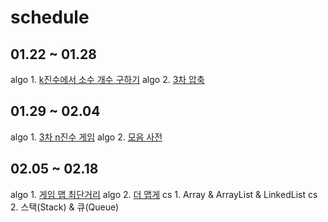# schedule

## 01.22 ~ 01.28
algo 1. [k진수에서 소수 개수 구하기](https://school.programmers.co.kr/learn/courses/30/lessons/92335)
algo 2. [3차 압축](https://school.programmers.co.kr/learn/courses/30/lessons/17684)

## 01.29 ~ 02.04
algo 1. [3차 n진수 게임](https://school.programmers.co.kr/learn/courses/30/lessons/17687)
algo 2. [모음 사전](https://school.programmers.co.kr/learn/courses/30/lessons/84512)

## 02.05 ~ 02.18
algo 1. [게임 맵 최단거리](https://school.programmers.co.kr/learn/courses/30/lessons/1844)
algo 2. [더 맵게](https://school.programmers.co.kr/learn/courses/30/lessons/42626)
cs 1. Array & ArrayList & LinkedList
cs 2. 스택(Stack) & 큐(Queue)

